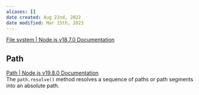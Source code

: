 ```yaml
---
aliases: []
date created: Aug 22nd, 2022
date modified: Mar 15th, 2023
---
```

[File system | Node.js v18.7.0 Documentation](https://nodejs.org/api/fs.html)

## Path
[Path | Node.js v19.8.0 Documentation](https://nodejs.org/api/path.html)  
The `path.resolve()` method resolves a sequence of paths or path segments into an absolute path.

